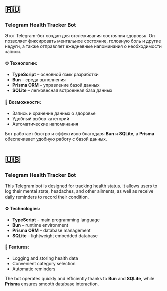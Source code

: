 # 🇷🇺
### Telegram Health Tracker Bot

Этот Telegram-бот создан для отслеживания состояния здоровья. Он позволяет фиксировать ментальное состояние, головную боль и другие недуги, а также отправляет ежедневные напоминания о необходимости записи.

#### ⚙️ Технологии:
- **TypeScript** – основной язык разработки
- **Bun** – среда выполнения
- **Prisma ORM** – управление базой данных
- **SQLite** – легковесная встроенная база данных

#### 📌 Возможности:
- Запись и хранение данных о здоровье
- Удобный выбор категорий
- Автоматические напоминания

Бот работает быстро и эффективно благодаря **Bun** и **SQLite**, а **Prisma** обеспечивает удобную работу с базой данных.

# 🇺🇸
### Telegram Health Tracker Bot

This Telegram bot is designed for tracking health status. It allows users to log their mental state, headaches, and other ailments, as well as receive daily reminders to record their condition.

#### ⚙️ Technologies:
- **TypeScript** – main programming language
- **Bun** – runtime environment
- **Prisma ORM** – database management
- **SQLite** – lightweight embedded database

#### 📌 Features:
- Logging and storing health data
- Convenient category selection
- Automatic reminders

The bot operates quickly and efficiently thanks to **Bun** and **SQLite**, while **Prisma** ensures smooth database interaction.
